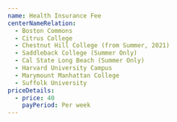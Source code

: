 ```yaml
---
name: Health Insurance Fee
centerNameRelation:
  - Boston Commons
  - Citrus College
  - Chestnut Hill College (from Summer, 2021)
  - Saddleback College (Summer Only)
  - Cal State Long Beach (Summer Only)
  - Harvard University Campus
  - Marymount Manhattan College
  - Suffolk University
priceDetails:
  - price: 40
    payPeriod: Per week
---
```

